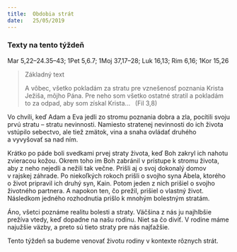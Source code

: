 ```yaml
---
title:  Obdobia strát
date:   25/05/2019
---
```


### Texty na tento týždeň
Mar 5,22–24.35–43; 1Pet 5,6.7; 1Moj 37,17–28; Luk 16,13; Rim 6,16; 1Kor 15,26

> <p>Základný text</p>
> A vôbec, všetko pokladám za stratu pre vznešenosť poznania Krista Ježiša, môjho Pána. Pre neho som všetko ostatné stratil a pokladám to za odpad, aby som získal Krista...  (Fil 3,8)

Vo chvíli, keď Adam a Eva jedli zo stromu poznania dobra a zla, pocítili svoju prvú stratu – stratu nevinnosti. Namiesto stratenej nevinnosti do ich života vstúpilo sebectvo, ale tiež zmätok, vina a snaha ovládať druhého a vyvyšovať sa nad ním.

Krátko po páde boli svedkami prvej straty života, keď Boh zakryl ich nahotu zvieracou kožou. Okrem toho im Boh zabránil v prístupe k stromu života, aby z neho nejedli a nežili tak večne. Prišli aj o svoj dokonalý domov v rajskej záhrade. Po niekoľkých rokoch prišli o svojho syna Ábela, ktorého o život pripravil ich druhý syn, Kain. Potom jeden z nich prišiel o svojho životného partnera. A napokon ten, čo prežil, prišiel o vlastný život. Následkom jedného rozhodnutia prišlo k mnohým bolestným stratám.

Áno, všetci poznáme realitu bolesti a straty. Väčšina z nás ju najhlbšie prežíva vtedy, keď dopadne na našu rodinu. Niet sa čo diviť. V rodine máme najužšie väzby, a preto sú tieto straty pre nás najťažšie.

Tento týždeň sa budeme venovať životu rodiny v kontexte rôznych strát.